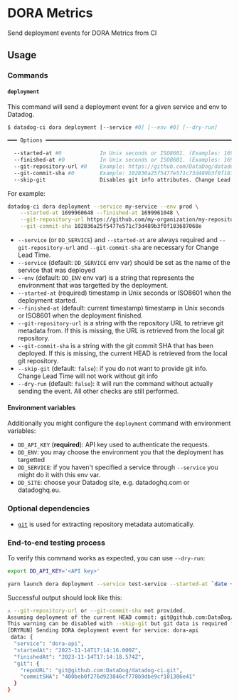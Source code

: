 # DORA Metrics

Send deployment events for DORA Metrics from CI

## Usage

### Commands

#### `deployment`

This command will send a deployment event for a given service and env to Datadog.

```bash
$ datadog-ci dora deployment [--service #0] [--env #0] [--dry-run]

━━━ Options ━━━━━━━━━━━━━━━━━━━━━━━━━━━━━━━━━━━━━━━━━━━━━━━━━━━━━━━━━━━━━━━━━━━━━

  --started-at #0            In Unix seconds or ISO8601. (Examples: 1699960648, 2023-11-14T11:17:28Z)
  --finished-at #0           In Unix seconds or ISO8601. (Examples: 1699961048, 2023-11-14T11:24:08Z)
  --git-repository-url #0    Example: https://github.com/DataDog/datadog-ci.git
  --git-commit-sha #0        Example: 102836a25f5477e571c73d489b3f0f183687068e
  --skip-git                 Disables git info attributes. Change Lead Time will not be available
```

For example:

```bash
datadog-ci dora deployment --service my-service --env prod \
    --started-at 1699960648 --finished-at 1699961048 \
    --git-repository-url https://github.com/my-organization/my-repository \
    --git-commit-sha 102836a25f5477e571c73d489b3f0f183687068e
```

- `--service` (or `DD_SERVICE`) and `--started-at` are always required and `--git-repository-url` and `--git-commit-sha` are necessary for Change Lead Time.
- `--service` (default: `DD_SERVICE` env var) should be set as the name of the service that was deployed
- `--env` (default: `DD_ENV` env var) is a string that represents the environment that was targetted by the deployment.
- `--started-at` (required) timestamp in Unix seconds or ISO8601 when the deployment started.
- `--finished-at` (default: current timestamp) timestamp in Unix seconds or ISO8601 when the deployment finished.
- `--git-repository-url` is a string with the repository URL to retrieve git metadata from. If this is missing, the URL is retrieved from the local git repository.
- `--git-commit-sha` is a string with the git commit SHA that has been deployed. If this is missing, the current HEAD is retrieved from the local git repository.
- `--skip-git` (default: `false`): if you do not want to provide git info. Change Lead Time will not work without git info
- `--dry-run` (default: `false`): it will run the command without actually sending the event. All other checks are still performed.


#### Environment variables

Additionally you might configure the `deployment` command with environment variables:

- `DD_API_KEY` (**required**): API key used to authenticate the requests.
- `DD_ENV`: you may choose the environment you that the deployment has targetted
- `DD_SERVICE`: if you haven't specified a service through `--service` you might do it with this env var.
- `DD_SITE`: choose your Datadog site, e.g. datadoghq.com or datadoghq.eu.


### Optional dependencies

- [`git`](https://git-scm.com/downloads) is used for extracting repository metadata automatically.

### End-to-end testing process

To verify this command works as expected, you can use `--dry-run`:

```bash
export DD_API_KEY='<API key>'

yarn launch dora deployment --service test-service --started-at `date +%s` --dry-run
```

Successful output should look like this:

```bash
⚠️ --git-repository-url or --git-commit-sha not provided.
Assuming deployment of the current HEAD commit: git@github.com:DataDog/datadog-ci.git 400beb0f276d923846cf778b9dbe9cf101306e41
This warning can be disabled with --skip-git but git data is required for Change Lead Time.
[DRYRUN] Sending DORA deployment event for service: dora-api
 data: {
  "service": "dora-api",
  "startedAt": "2023-11-14T17:14:16.000Z",
  "finishedAt": "2023-11-14T17:14:18.574Z",
  "git": {
    "repoURL": "git@github.com:DataDog/datadog-ci.git",
    "commitSHA": "400beb0f276d923846cf778b9dbe9cf101306e41"
  }
}
```
